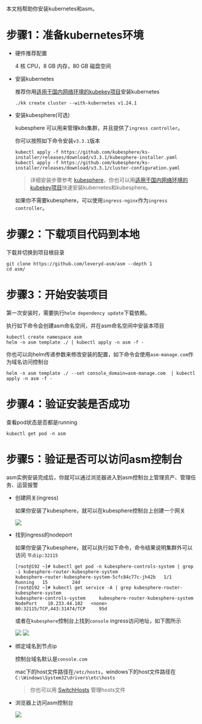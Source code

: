 #

本文档帮助你安装kubernetes和asm。

# 步骤1：准备kubernetes环境
* 硬件推荐配置

  4 核 CPU，8 GB 内存，80 GB 磁盘空间

* 安装kubernetes

  推荐你用[适用于国内网络环境的kubekey项目](https://github.com/kubesphere/kubekey/)安装kubernetes

  ```
  ./kk create cluster --with-kubernetes v1.24.1
  ```

* 安装kubesphere(可选)

  kubesphere 可以用来管理k8s集群，并且提供了`ingress controller`。

  你可以按照如下命令安装`v3.3.1`版本
  ```
  kubectl apply -f https://github.com/kubesphere/ks-installer/releases/download/v3.3.1/kubesphere-installer.yaml
  kubectl apply -f https://github.com/kubesphere/ks-installer/releases/download/v3.3.1/cluster-configuration.yaml
  ```

  > 详细安装步骤参考 [kubesphere](https://kubesphere.io/docs/quick-start/minimal-kubesphere-on-k8s/)，你也可以用[适用于国内网络环境的kubekey项目](https://github.com/kubesphere/kubekey/)快速安装kubernetes和kubesphere。

  如果你不需要kubesphere，可以使用`ingress-nginx`作为`ingress controller`。

# 步骤2：下载项目代码到本地

下载并切换到项目根目录
```
git clone https://github.com/leveryd-asm/asm --depth 1
cd asm/
```

# 步骤3：开始安装项目

第一次安装时，需要执行`helm dependency update`下载依赖。

执行如下命令会创建asm命名空间，并在asm命名空间中安装本项目
```
kubectl create namespace asm
helm -n asm template ./ | kubectl apply -n asm -f -
```

你也可以向helm传递参数来修改安装的配置，如下命令会使用`asm-manage.com`作为域名访问控制台
```
helm -n asm template ./ --set console_domain=asm-manage.com  | kubectl apply -n asm -f -
```

# 步骤4：验证安装是否成功

查看pod状态是否都是running
```
kubectl get pod -n asm
```

# 步骤5：验证是否可以访问asm控制台

asm实例安装完成后，你就可以通过浏览器进入到asm控制台上管理资产、管理任务、运营报警

* 创建网关(ingress)

  如果你安装了kubesphere，就可以在kubesphere控制台上创建一个网关

  ![](https://user-images.githubusercontent.com/1846319/226091298-d13f5e7e-6d61-4648-bcb3-fdec2da96e92.png)

* 找到ingress的nodeport

  如果你安装了kubesphere，就可以执行如下命令，命令结果说明集群外可以访问 `节点ip:32115`
  ```
  [root@192 ~]# kubectl get pod -n kubesphere-controls-system | grep -i kubesphere-router-kubesphere-system
  kubesphere-router-kubesphere-system-5cfc84c77c-jh42b   1/1     Running   15         24d
  [root@192 ~]# kubectl get service -A | grep kubesphere-router-kubesphere-system
  kubesphere-controls-system     kubesphere-router-kubesphere-system           NodePort    10.233.44.102   <none>        80:32115/TCP,443:31474/TCP     95d
  ```

  或者在`kubesphere`控制台上找到`console` ingress访问地址，如下图所示

  ![](https://user-images.githubusercontent.com/1846319/209645921-d845c719-4f31-4e88-ae7c-c4326019b90a.png)
  ![](https://user-images.githubusercontent.com/1846319/209645971-34b5443c-bcd3-46a2-84a8-fa2378cbc9df.png)


* 绑定域名到节点ip

  控制台域名默认是`console.com`

  mac下的host文件路径在`/etc/hosts`，windows下的host文件路径在`C:\Windows\System32\drivers\etc\hosts`

  > 你也可以用 [SwitchHosts](https://github.com/oldj/SwitchHosts) 管理hosts文件

* 浏览器上访问asm控制台

  ![](https://user-images.githubusercontent.com/1846319/225215933-1a8bec34-c07e-4ce2-8d88-ee805e72796a.png)
